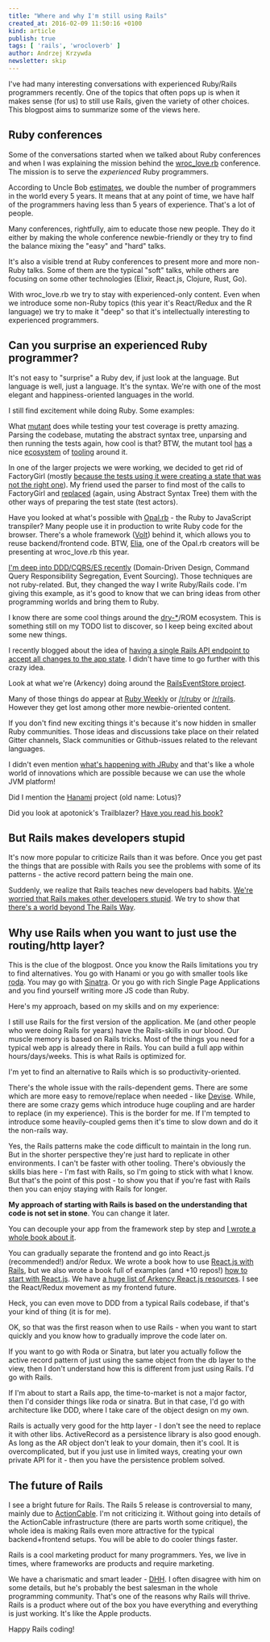 ```yaml
---
title: "Where and why I'm still using Rails"
created_at: 2016-02-09 11:50:16 +0100
kind: article
publish: true
tags: [ 'rails', 'wrocloverb' ]
author: Andrzej Krzywda
newsletter: skip
---
```


I've had many interesting conversations with experienced Ruby/Rails programmers recently. One of the topics that often pops up is when it makes sense (for us) to still use Rails, given the variety of other choices. This blogpost aims to summarize some of the views here. 

<!-- more -->

## Ruby conferences

Some of the conversations started when we talked about Ruby conferences and when I was explaining the mission behind the [wroc_love.rb](http://www.wrocloverb.com) conference. The mission is to serve the *experienced* Ruby programmers.

According to Uncle Bob [estimates](http://www.infoq.com/presentations/history-future-programming-languages), we double the number of programmers in the world every 5 years. It means that at any point of time, we have half of the programmers having less than 5 years of experience. That's a lot of people. 

Many conferences, rightfully, aim to educate those new people. They do it either by making the whole conference newbie-friendly or they try to find the balance mixing the "easy" and "hard" talks.

It's also a visible trend at Ruby conferences to present more and more non-Ruby talks. Some of them are the typical "soft" talks, while others are focusing on some other technologies (Elixir, React.js, Clojure, Rust, Go).

With wroc_love.rb we try to stay with experienced-only content. Even when we introduce some non-Ruby topics (this year it's React/Redux and the R language) we try to make it "deep" so that it's intellectually interesting to experienced programmers.

## Can you surprise an experienced Ruby programmer?

It's not easy to "surprise" a Ruby dev, if just look at the language. But language is well, just a language. It's the syntax. We're with one of the most elegant and happiness-oriented languages in the world.

I still find excitement while doing Ruby.
Some examples:

What [mutant](https://github.com/mbj/mutant) does while testing your test coverage is pretty amazing. Parsing the codebase, mutating the abstract syntax tree, unparsing and then running the tests again, how cool is that? BTW, the mutant tool [has](https://github.com/mbj/vanguard) a nice [ecosystem](https://github.com/mbj/anima) of [tooling](https://github.com/mbj/concord) around it.

In one of the larger projects we were working, we decided to get rid of FactoryGirl (mostly [because the tests using it were creating a state that was not the right one](http://blog.arkency.com/2014/06/setup-your-tests-with-services/)). My friend used the parser to find most of the calls to FactoryGirl and [replaced](https://twitter.com/pawelpacana/status/684427725457719296) (again, using Abstract Syntax Tree) them with the other ways of preparing the test state (test actors).

Have you looked at what's possible with [Opal.rb](http://opalrb.org) - the Ruby to JavaScript transpiler? Many people use it in production to write Ruby code for the browser. There's a whole framework ([Volt](https://github.com/voltrb/volt)) behind it, which allows you to reuse backend/frontend code. BTW, [Elia](https://twitter.com/elia), one of the Opal.rb creators will be presenting at wroc_love.rb this year.

[I'm deep into DDD/CQRS/ES recently](http://blog.arkency.com/2016/01/from-legacy-to-ddd-start-with-publishing-events/) (Domain-Driven Design, Command Query Responsibility Segregation, Event Sourcing). Those techniques are not ruby-related. But, they changed the way I write Ruby/Rails code. I'm giving this example, as it's good to know that we can bring ideas from other programming worlds and bring them to Ruby.

I know there are some cool things around the [dry-*](https://github.com/dryrb)/ROM ecosystem. This is something still on my TODO list to discover, so I keep being excited about some new things.

I recently blogged about the idea of [having a single Rails API endpoint to accept all changes to the app state](http://blog.arkency.com/2015/12/a-single-rails-api-endpoint-to-accept-all-changes-to-the-app-state/). I didn't have time to go further with this crazy idea.

Look at what we're (Arkency) doing around the [RailsEventStore project](https://github.com/arkency/rails_event_store).

Many of those things do appear at [Ruby Weekly](http://rubyweekly.com) or [/r/ruby](https://www.reddit.com/r/ruby/) or [/r/rails](https://www.reddit.com/r/rails/). However they get lost among other more newbie-oriented content.

If you don't find new exciting things it's because it's now hidden in smaller Ruby communities. Those ideas and discussions take place on their related Gitter channels, Slack communities or Github-issues related to the relevant languages.

I didn't even mention [what's happening with JRuby](https://github.com/jruby/jruby/wiki/Truffle) and that's like a whole world of innovations which are possible because we can use the whole JVM platform!

Did I mention the [Hanami](http://hanamirb.org) project (old name: Lotus)?

Did you look at apotonick's Trailblazer? [Have you read his book?](http://trailblazer.to)

## But Rails makes developers stupid

It's now more popular to criticize Rails than it was before. Once you get past the things that are possible with Rails you see the problems with some of its patterns - the active record pattern being the main one.

Suddenly, we realize that Rails teaches new developers bad habits. [We're worried that Rails makes other developers stupid](http://andrzejonsoftware.blogspot.com/2014/04/be-careful-with-rails-way.html). We try to show that [there's a world beyond The Rails Way](http://blog.arkency.com/2014/12/beyond-the-rails-way/).

## Why use Rails when you want to just use the routing/http layer?

This is the clue of the blogpost. Once you know the Rails limitations you try to find alternatives. You go with Hanami or you go with smaller tools like [roda](https://github.com/jeremyevans/roda). You may go with [Sinatra](http://www.sinatrarb.com). Or you go with rich Single Page Applications and you find yourself writing more JS code than Ruby.

Here's my approach, based on my skills and on my experience:

I still use Rails for the first version of the application. Me (and other people who were doing Rails for years) have the Rails-skills in our blood. Our muscle memory is based on Rails tricks. Most of the things you need for a typical web app is already there in Rails. You can build a full app within hours/days/weeks. This is what Rails is optimized for. 

I'm yet to find an alternative to Rails which is so productivity-oriented.

There's the whole issue with the rails-dependent gems. There are some which are more easy to remove/replace when needed - like [Devise](https://github.com/plataformatec/devise). While, there are some crazy gems which introduce huge coupling and are harder to replace (in my experience). This is the border for me. If I'm tempted to introduce some heavily-coupled gems then it's time to slow down and do it the non-rails way.

Yes, the Rails patterns make the code difficult to maintain in the long run. But in the shorter perspective they're just hard to replicate in other environments. I can't be faster with other tooling. There's obviously the skills bias here - I'm fast with Rails, so I'm going to stick with what I know. But that's the point of this post - to show you that if you're fast with Rails then you can enjoy staying with Rails for longer.

**My approach of starting with Rails is based on the understanding that code is not set in stone**. You can change it later.

You can decouple your app from the framework step by step and [I wrote a whole book about it](http://rails-refactoring.com).

You can gradually separate the frontend and go into React.js (recommended!) and/or Redux. We wrote a book how to use [React.js with Rails](http://blog.arkency.com/rails-react/), but we also wrote a book full of examples (and +10 repos!) [how to start with React.js](http://blog.arkency.com/rails-react/). We have [a huge list of Arkency React.js resources](http://blog.arkency.com/2015/11/arkency-react-dot-js-resources/). I see the React/Redux movement as my frontend future.

Heck, you can even move to DDD from a typical Rails codebase, if that's your kind of thing (it is for me).

OK, so that was the first reason when to use Rails - when you want to start quickly and you know how to gradually improve the code later on.

If you want to go with Roda or Sinatra, but later you actually follow the active record pattern of just using the same object from the db layer to the view, then I don't understand how this is different from just using Rails. I'd go with Rails.

If I'm about to start a Rails app, the time-to-market is not a major factor, then I'd consider things like roda or sinatra. But in that case, I'd go with architecture like DDD, where I take care of the object design on my own.

Rails is actually very good for the http layer - I don't see the need to replace it with other libs.
ActiveRecord as a persistence library is also good enough. As long as the AR object don't leak to your domain, then it's cool. It is overcomplicated, but if you just use in limited ways, creating your own private API for it - then you have the persistence problem solved.

## The future of Rails

I see a bright future for Rails. The Rails 5 release is controversial to many, mainly due to [ActionCable](https://github.com/rails/actioncable). I'm not criticizing it. Without going into details of the ActionCable infrastructure (there are parts worth some critique), the whole idea is making Rails even more attractive for the typical backend+frontend setups. You will be able to do cooler things faster.

Rails is a cool marketing product for many programmers. Yes, we live in times, where frameworks are products and require marketing. 

We have a charismatic and smart leader - [DHH](https://twitter.com/dhh). I often disagree with him on some details, but he's probably the best salesman in the whole programming community. That's one of the reasons why Rails will thrive. Rails is a product where out of the box you have everything and everything is just working. It's like the Apple products. 

Happy Rails coding!
